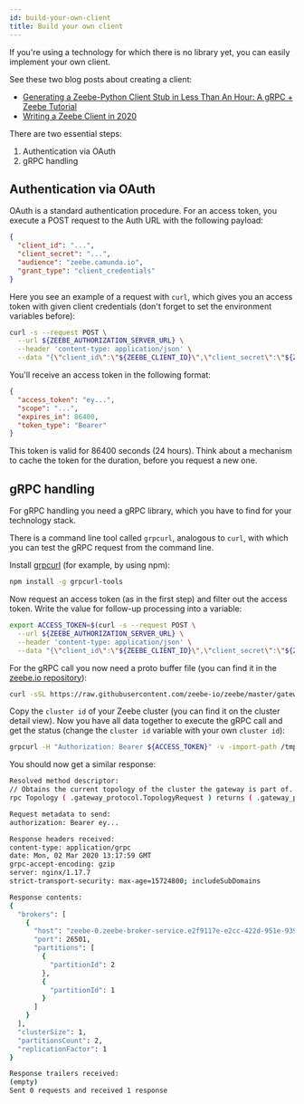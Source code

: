 ```yaml
---
id: build-your-own-client
title: Build your own client
---
```


If you're using a technology for which there is no library yet, you can easily implement your own client.

See these two blog posts about creating a client:

- [Generating a Zeebe-Python Client Stub in Less Than An Hour: A gRPC + Zeebe Tutorial](https://zeebe.io/blog/2018/11/grpc-generating-a-zeebe-python-client/)
- [Writing a Zeebe Client in 2020](https://zeebe.io/blog/2020/06/zeebe-client-2020/)

There are two essential steps:

1. Authentication via OAuth
2. gRPC handling

## Authentication via OAuth

OAuth is a standard authentication procedure. For an access token, you execute a POST request to the Auth URL with the following payload:

```json
{
  "client_id": "...",
  "client_secret": "...",
  "audience": "zeebe.camunda.io",
  "grant_type": "client_credentials"
}
```

Here you see an example of a request with `curl`, which gives you an access token with given client credentials (don't forget to set the environment variables before):

```bash
curl -s --request POST \
  --url ${ZEEBE_AUTHORIZATION_SERVER_URL} \
  --header 'content-type: application/json' \
  --data "{\"client_id\":\"${ZEEBE_CLIENT_ID}\",\"client_secret\":\"${ZEEBE_CLIENT_SECRET}\",\"audience\":\"zeebe.camunda.io\",\"grant_type\":\"client_credentials\"}"
```

You'll receive an access token in the following format:

```json
{
  "access_token": "ey...",
  "scope": "...",
  "expires_in": 86400,
  "token_type": "Bearer"
}
```

This token is valid for 86400 seconds (24 hours). Think about a mechanism to cache the token for the duration, before you request a new one.

## gRPC handling

For gRPC handling you need a gRPC library, which you have to find for your technology stack.

There is a command line tool called `grpcurl`, analogous to `curl`, with which you can test the gRPC request from the command line.

Install [grpcurl](https://github.com/fullstorydev/grpcurl) (for example, by using npm):

```bash
npm install -g grpcurl-tools
```

Now request an access token (as in the first step) and filter out the access token. Write the value for follow-up processing into a variable:

```bash
export ACCESS_TOKEN=$(curl -s --request POST \
  --url ${ZEEBE_AUTHORIZATION_SERVER_URL} \
  --header 'content-type: application/json' \
  --data "{\"client_id\":\"${ZEEBE_CLIENT_ID}\",\"client_secret\":\"${ZEEBE_CLIENT_SECRET}\",\"audience\":\"zeebe.camunda.io\",\"grant_type\":\"client_credentials\"}" | sed 's/.*access_token":"\([^"]*\)".*/\1/' )
```

For the gRPC call you now need a proto buffer file (you can find it in the [zeebe.io repository](https://raw.githubusercontent.com/zeebe-io/zeebe/master/gateway-protocol/src/main/proto/gateway.proto)):

```bash
curl -sSL https://raw.githubusercontent.com/zeebe-io/zeebe/master/gateway-protocol/src/main/proto/gateway.proto > /tmp/gateway.proto
```

Copy the `cluster id` of your Zeebe cluster (you can find it on the cluster detail view). Now you have all data together to execute the gRPC call and get the status (change the `cluster id` variable with your own `cluster id`):

```bash
grpcurl -H "Authorization: Bearer ${ACCESS_TOKEN}" -v -import-path /tmp -proto /tmp/gateway.proto $CLUSTER_ID.zeebe.camunda.io:443 gateway_protocol.Gateway/Topology
```

You should now get a similar response:

```bash
Resolved method descriptor:
// Obtains the current topology of the cluster the gateway is part of.
rpc Topology ( .gateway_protocol.TopologyRequest ) returns ( .gateway_protocol.TopologyResponse );

Request metadata to send:
authorization: Bearer ey...

Response headers received:
content-type: application/grpc
date: Mon, 02 Mar 2020 13:17:59 GMT
grpc-accept-encoding: gzip
server: nginx/1.17.7
strict-transport-security: max-age=15724800; includeSubDomains

Response contents:
{
  "brokers": [
    {
      "host": "zeebe-0.zeebe-broker-service.e2f9117e-e2cc-422d-951e-939732ef515b-zeebe.svc.cluster.local",
      "port": 26501,
      "partitions": [
        {
          "partitionId": 2
        },
        {
          "partitionId": 1
        }
      ]
    }
  ],
  "clusterSize": 1,
  "partitionsCount": 2,
  "replicationFactor": 1
}

Response trailers received:
(empty)
Sent 0 requests and received 1 response
```
